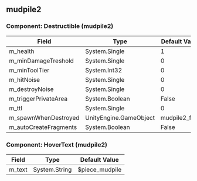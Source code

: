 ## mudpile2

### Component: Destructible (mudpile2)

|Field|Type|Default Value|
|---|---|---|
|m_health|System.Single|1|
|m_minDamageTreshold|System.Single|0|
|m_minToolTier|System.Int32|0|
|m_hitNoise|System.Single|0|
|m_destroyNoise|System.Single|0|
|m_triggerPrivateArea|System.Boolean|False|
|m_ttl|System.Single|0|
|m_spawnWhenDestroyed|UnityEngine.GameObject|mudpile2_frac|
|m_autoCreateFragments|System.Boolean|False|

### Component: HoverText (mudpile2)

|Field|Type|Default Value|
|---|---|---|
|m_text|System.String|$piece_mudpile|

